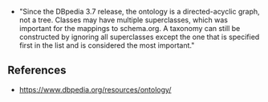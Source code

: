 
- "Since the DBpedia 3.7 release, the ontology is a directed-acyclic graph, not a tree. Classes may have multiple superclasses, which was important for the mappings to schema.org. A taxonomy can still be constructed by ignoring all superclasses except the one that is specified first in the list and is considered the most important."

## References

- https://www.dbpedia.org/resources/ontology/